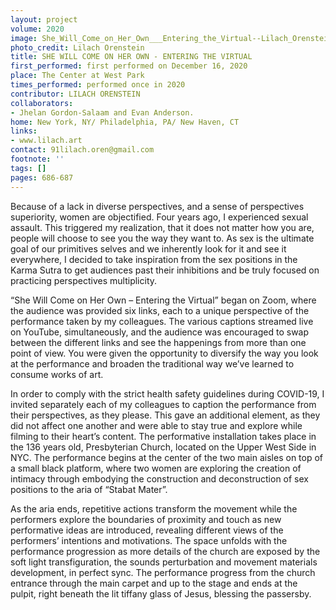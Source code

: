 ```yaml
---
layout: project
volume: 2020
image: She_Will_Come_on_Her_Own___Entering_the_Virtual--Lilach_Orenstein.jpg
photo_credit: Lilach Orenstein
title: SHE WILL COME ON HER OWN - ENTERING THE VIRTUAL
first_performed: first performed on December 16, 2020
place: The Center at West Park
times_performed: performed once in 2020
contributor: LILACH ORENSTEIN
collaborators:
- Jhelan Gordon-Salaam and Evan Anderson.
home: New York, NY/ Philadelphia, PA/ New Haven, CT
links:
- www.lilach.art
contact: 91lilach.oren@gmail.com
footnote: ''
tags: []
pages: 686-687
---
```



Because of a lack in diverse perspectives, and a sense of perspectives superiority, women are objectified. Four years ago, I experienced sexual assault. This triggered my realization, that it does not matter how you are, people will choose to see you the way they want to. As sex is the ultimate goal of our primitives selves and we inherently look for it and see it everywhere, I decided to take inspiration from the sex positions in the Karma Sutra to get audiences past their inhibitions and be truly focused on practicing perspectives multiplicity.

“She Will Come on Her Own – Entering the Virtual” began on Zoom, where the audience was provided six links, each to a unique perspective of the performance taken by my colleagues. The various captions streamed live on YouTube, simultaneously, and the audience was encouraged to swap between the different links and see the happenings from more than one point of view. You were given the opportunity to diversify the way you look at the performance and broaden the traditional way we’ve learned to consume works of art.

In order to comply with the strict health safety guidelines during COVID-19, I invited separately each of my colleagues to caption the performance from their perspectives, as they please. This gave an additional element, as they did not affect one another and were able to stay true and explore while filming to their heart’s content. The performative installation takes place in the 136 years old, Presbyterian Church, located on the Upper West Side in NYC. The performance begins at the center of the two main aisles on top of a small black platform, where two women are exploring the creation of intimacy through embodying the construction and deconstruction of sex positions to the aria of “Stabat Mater”.

As the aria ends, repetitive actions transform the movement while the performers explore the boundaries of proximity and touch as new performative ideas are introduced, revealing different views of the performers’ intentions and motivations. The space unfolds with the performance progression as more details of the church are exposed by the soft light transfiguration, the sounds perturbation and movement materials development, in perfect sync. The performance progress from the church entrance through the main carpet and up to the stage and ends at the pulpit, right beneath the lit tiffany glass of Jesus, blessing the passersby.
